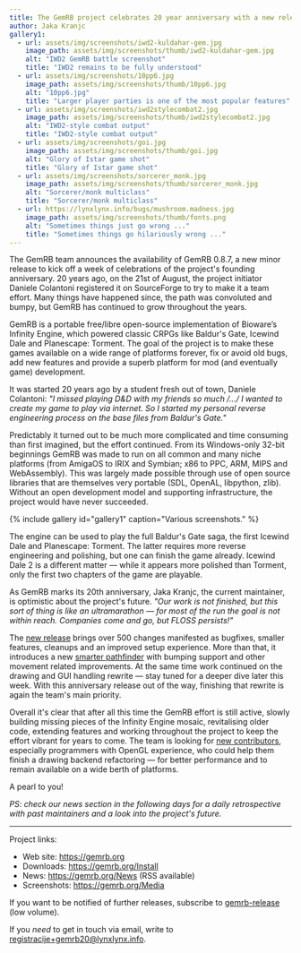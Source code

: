 ```yaml
---
title: The GemRB project celebrates 20 year anniversary with a new release
author: Jaka Kranjc
gallery1:
  - url: assets/img/screenshots/iwd2-kuldahar-gem.jpg
    image_path: assets/img/screenshots/thumb/iwd2-kuldahar-gem.jpg
    alt: "IWD2 GemRB battle screenshot"
    title: "IWD2 remains to be fully understood"
  - url: assets/img/screenshots/10pp6.jpg
    image_path: assets/img/screenshots/thumb/10pp6.jpg
    alt: "10pp6.jpg"
    title: "Larger player parties is one of the most popular features"
  - url: assets/img/screenshots/iwd2stylecombat2.jpg
    image_path: assets/img/screenshots/thumb/iwd2stylecombat2.jpg
    alt: "IWD2-style combat output"
    title: "IWD2-style combat output"
  - url: assets/img/screenshots/goi.jpg
    image_path: assets/img/screenshots/thumb/goi.jpg
    alt: "Glory of Istar game shot"
    title: "Glory of Istar game shot"
  - url: assets/img/screenshots/sorcerer_monk.jpg
    image_path: assets/img/screenshots/thumb/sorcerer_monk.jpg
    alt: "Sorcerer/monk multiclass"
    title: "Sorcerer/monk multiclass"
  - url: https://lynxlynx.info/bugs/mushroom.madness.jpg
    image_path: assets/img/screenshots/thumb/fonts.png
    alt: "Sometimes things just go wrong ..."
    title: "Sometimes things go hilariously wrong ..."
---
```


The GemRB team announces the availability of GemRB 0.8.7, a new minor release to kick off
a week of celebrations of the project's founding anniversary. 20 years ago, on the 21st of
August, the project initiator Daniele Colantoni registered it on SourceForge to try to make
it a team effort. Many things have happened since, the path was convoluted and bumpy, but
GemRB has continued to grow throughout the years.

GemRB is a portable free/libre open-source implementation of Bioware’s Infinity Engine, which
powered classic CRPGs like Baldur's Gate, Icewind Dale and Planescape: Torment. The goal of
the project is to make these games available on a wide range of platforms forever, fix or avoid
old bugs, add new features and provide a superb platform for mod (and eventually game) development.

It was started 20 years ago by a student fresh out of town, Daniele Colantoni:
_"I missed playing D&D with my friends so much /.../ I wanted to create my game to play
via internet. So I started my personal reverse engineering process on the base files
from Baldur's Gate."_

Predictably it turned out to be much more complicated and time consuming than first
imagined, but the effort continued. From its Windows-only 32-bit beginnings GemRB was
made to run on all common and many niche platforms (from AmigaOS to IRIX and Symbian;
x86 to PPC, ARM, MIPS and WebAssembly). This was largely made possible through use
of open source libraries that are themselves very portable (SDL, OpenAL, libpython, zlib).
Without an open development model and supporting infrastructure, the project would have
never succeeded.

{% include gallery id="gallery1" caption="Various screenshots." %}

The engine can be used to play the full Baldur's Gate saga, the first Icewind Dale and
Planescape: Torment. The latter requires more reverse engineering and polishing, but
one can finish the game already. Icewind Dale 2 is a different matter — while it
appears more polished than Torment, only the first two chapters of the game are
playable.

As GemRB marks its 20th anniversary, Jaka Kranjc, the current maintainer, is optimistic about
the project's future. _"Our work is not finished, but this sort of thing is like an
ultramarathon — for most of the run the goal is not within reach. Companies come and go, but
FLOSS persists!"_

The [new release](https://gemrb.org/2020/08/24/gemrb-0-8-7-released.html)
brings over 500 changes manifested as bugfixes, smaller features, cleanups
and an improved setup experience. More than that, it introduces a new [smarter
pathfinder](https://gemrb.org/2020/07/16/new-pathfinder-smarter-movement.html) with
bumping support and other movement related improvements. At the same time work continued
on the drawing and GUI handling rewrite — stay tuned for a deeper dive later this week.
With this anniversary release out of the way, finishing that rewrite is again the team's
main priority. 

Overall it's clear that after all this time the GemRB effort is still active, slowly building
missing pieces of the Infinity Engine mosaic, revitalising older code, extending features and
working throughout the project to keep the effort vibrant for years to come. The team is
looking for [new contributors](https://github.com/gemrb/gemrb/blob/master/CONTRIBUTING.md),
especially programmers with OpenGL experience, who could help them finish a drawing backend
refactoring — for better performance and to remain available on a wide berth of platforms.

A pearl to you!

_PS: check our news section in the following days for a daily retrospective with past maintainers and a look into the project's future._ 

---
Project links:
- Web site: https://gemrb.org
- Downloads: https://gemrb.org/Install
- News: https://gemrb.org/News (RSS available)
- Screenshots: https://gemrb.org/Media

If you want to be notified of further releases, subscribe to
[gemrb-release](https://sourceforge.net/projects/gemrb/lists/gemrb-release) (low volume).

If you _need_ to get in touch via email, write to <registracije+gemrb20@lynxlynx.info>.

